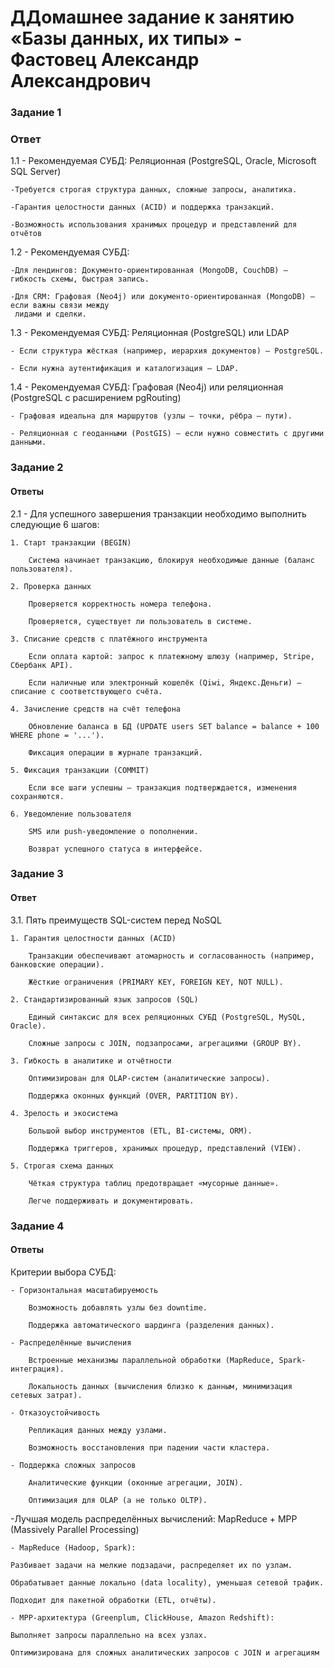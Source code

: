 # ДДомашнее задание к занятию «Базы данных, их типы» - Фастовец Александр Александрович


### Задание 1

### Ответ

1.1 - Рекомендуемая СУБД: Реляционная (PostgreSQL, Oracle, Microsoft SQL Server)

    -Требуется строгая структура данных, сложные запросы, аналитика.

    -Гарантия целостности данных (ACID) и поддержка транзакций.

    -Возможность использования хранимых процедур и представлений для отчётов

1.2 - Рекомендуемая СУБД:

    -Для лендингов: Документо-ориентированная (MongoDB, CouchDB) – гибкость схемы, быстрая запись.

    -Для CRM: Графовая (Neo4j) или документо-ориентированная (MongoDB) – если важны связи между    
     лидами и сделки.

1.3 - Рекомендуемая СУБД: Реляционная (PostgreSQL) или LDAP

    - Если структура жёсткая (например, иерархия документов) – PostgreSQL.

    - Если нужна аутентификация и каталогизация – LDAP.

1.4 - Рекомендуемая СУБД: Графовая (Neo4j) или реляционная (PostgreSQL с расширением pgRouting)

    - Графовая идеальна для маршрутов (узлы – точки, рёбра – пути).

    - Реляционная с геоданными (PostGIS) – если нужно совместить с другими данными.



### Задание 2

#### Ответы

2.1 - Для успешного завершения транзакции необходимо выполнить следующие 6 шагов:

    1. Старт транзакции (BEGIN)

        Система начинает транзакцию, блокируя необходимые данные (баланс пользователя).

    2. Проверка данных

        Проверяется корректность номера телефона.

        Проверяется, существует ли пользователь в системе.

    3. Списание средств с платёжного инструмента

        Если оплата картой: запрос к платежному шлюзу (например, Stripe, Сбербанк API).

        Если наличные или электронный кошелёк (Qiwi, Яндекс.Деньги) – списание с соответствующего счёта.

    4. Зачисление средств на счёт телефона

        Обновление баланса в БД (UPDATE users SET balance = balance + 100 WHERE phone = '...').

        Фиксация операции в журнале транзакций.

    5. Фиксация транзакции (COMMIT)

        Если все шаги успешны – транзакция подтверждается, изменения сохраняются.

    6. Уведомление пользователя

        SMS или push-уведомление о пополнении.

        Возврат успешного статуса в интерфейсе.

### Задание 3

#### Ответ

3.1. Пять преимуществ SQL-систем перед NoSQL

    1. Гарантия целостности данных (ACID)

        Транзакции обеспечивают атомарность и согласованность (например, банковские операции).

        Жёсткие ограничения (PRIMARY KEY, FOREIGN KEY, NOT NULL).

    2. Стандартизированный язык запросов (SQL)

        Единый синтаксис для всех реляционных СУБД (PostgreSQL, MySQL, Oracle).

        Сложные запросы с JOIN, подзапросами, агрегациями (GROUP BY).

    3. Гибкость в аналитике и отчётности

        Оптимизирован для OLAP-систем (аналитические запросы).

        Поддержка оконных функций (OVER, PARTITION BY).

    4. Зрелость и экосистема

        Большой выбор инструментов (ETL, BI-системы, ORM).

        Поддержка триггеров, хранимых процедур, представлений (VIEW).

    5. Строгая схема данных

        Чёткая структура таблиц предотвращает «мусорные данные».

        Легче поддерживать и документировать.

### Задание 4

#### Ответы

Критерии выбора СУБД:

    - Горизонтальная масштабируемость

        Возможность добавлять узлы без downtime.

        Поддержка автоматического шардинга (разделения данных).

    - Распределённые вычисления

        Встроенные механизмы параллельной обработки (MapReduce, Spark-интеграция).

        Локальность данных (вычисления близко к данным, минимизация сетевых затрат).

    - Отказоустойчивость

        Репликация данных между узлами.

        Возможность восстановления при падении части кластера.

    - Поддержка сложных запросов

        Аналитические функции (оконные агрегации, JOIN).

        Оптимизация для OLAP (а не только OLTP).

-Лучшая модель распределённых вычислений: MapReduce + MPP (Massively Parallel Processing)

    - MapReduce (Hadoop, Spark):

    Разбивает задачи на мелкие подзадачи, распределяет их по узлам.

    Обрабатывает данные локально (data locality), уменьшая сетевой трафик.

    Подходит для пакетной обработки (ETL, отчёты).

    - MPP-архитектура (Greenplum, ClickHouse, Amazon Redshift):

    Выполняет запросы параллельно на всех узлах.

    Оптимизирована для сложных аналитических запросов с JOIN и агрегациям